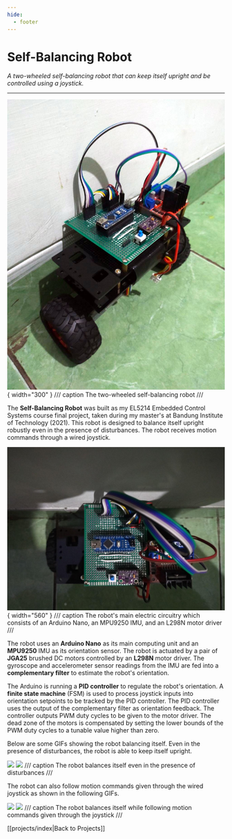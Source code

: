 ```yaml
---
hide:
  - footer
---
```


# Self-Balancing Robot

*A two-wheeled self-balancing robot that can keep itself upright and be controlled using a joystick.*

---

![](../resources/projects/balancing/balancing_iso.png){ width="300" }
/// caption
The two-wheeled self-balancing robot
///

The **Self-Balancing Robot** was built as my EL5214 Embedded Control Systems course final project, taken during my master's at Bandung Institute of Technology (2021). This robot is designed to balance itself upright robustly even in the presence of disturbances. The robot receives motion commands through a wired joystick.

![](../resources/projects/balancing/balancing_top.png){ width="560" }
/// caption
The robot's main electric circuitry which consists of an Arduino Nano, an MPU9250 IMU, and an L298N motor driver
///

The robot uses an **Arduino Nano** as its main computing unit and an **MPU9250** IMU as its orientation sensor. The robot is actuated by a pair of **JGA25** brushed DC motors controlled by an **L298N** motor driver. The gyroscope and accelerometer sensor readings from the IMU are fed into a **complementary filter** to estimate the robot's orientation. 

The Arduino is running a **PID controller** to regulate the robot's orientation. A **finite state machine** (FSM) is used to process joystick inputs into orientation setpoints to be tracked by the PID controller. The PID controller uses the output of the complementary filter as orientation feedback. The controller outputs PWM duty cycles to be given to the motor driver. The dead zone of the motors is compensated by setting the lower bounds of the PWM duty cycles to a tunable value higher than zero.

Below are some GIFs showing the robot balancing itself. Even in the presence of disturbances, the robot is able to keep itself upright.

![](../resources/projects/balancing/balancing_regulation.gif)
![](../resources/projects/balancing/balancing_disturbance.gif)
/// caption
The robot balances itself even in the presence of disturbances
///

The robot can also follow motion commands given through the wired joystick as shown in the following GIFs.

![](../resources/projects/balancing/balancing_move.gif)
![](../resources/projects/balancing/balancing_move2.gif)
/// caption
The robot balances itself while following motion commands given through the joystick
///

[[projects/index|Back to Projects]]